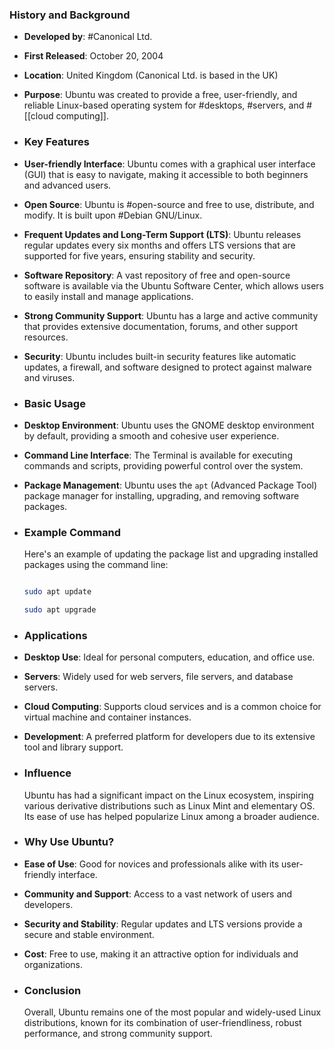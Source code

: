 ### **History and Background**
- **Developed by**: #Canonical Ltd.
- **First Released**: October 20, 2004
- **Location**: United Kingdom (Canonical Ltd. is based in the UK)
- **Purpose**: Ubuntu was created to provide a free, user-friendly, and reliable Linux-based operating system for #desktops, #servers, and #[[cloud computing]].
- ### **Key Features**
- **User-friendly Interface**: Ubuntu comes with a graphical user interface (GUI) that is easy to navigate, making it accessible to both beginners and advanced users.
- **Open Source**: Ubuntu is #open-source and free to use, distribute, and modify. It is built upon #Debian GNU/Linux.
- **Frequent Updates and Long-Term Support (LTS)**: Ubuntu releases regular updates every six months and offers LTS versions that are supported for five years, ensuring stability and security.
- **Software Repository**: A vast repository of free and open-source software is available via the Ubuntu Software Center, which allows users to easily install and manage applications.
- **Strong Community Support**: Ubuntu has a large and active community that provides extensive documentation, forums, and other support resources.
- **Security**: Ubuntu includes built-in security features like automatic updates, a firewall, and software designed to protect against malware and viruses.
- ### **Basic Usage**
- **Desktop Environment**: Ubuntu uses the GNOME desktop environment by default, providing a smooth and cohesive user experience.
- **Command Line Interface**: The Terminal is available for executing commands and scripts, providing powerful control over the system.
- **Package Management**: Ubuntu uses the `apt` (Advanced Package Tool) package manager for installing, upgrading, and removing software packages.
- ### **Example Command**
  
  Here's an example of updating the package list and upgrading installed packages using the command line:
  
  ```bash
  
  sudo apt update
  
  sudo apt upgrade
  
  ```
- ### **Applications**
- **Desktop Use**: Ideal for personal computers, education, and office use.
- **Servers**: Widely used for web servers, file servers, and database servers.
- **Cloud Computing**: Supports cloud services and is a common choice for virtual machine and container instances.
- **Development**: A preferred platform for developers due to its extensive tool and library support.
- ### **Influence**
  
  Ubuntu has had a significant impact on the Linux ecosystem, inspiring various derivative distributions such as Linux Mint and elementary OS. Its ease of use has helped popularize Linux among a broader audience.
- ### **Why Use Ubuntu?**
- **Ease of Use**: Good for novices and professionals alike with its user-friendly interface.
- **Community and Support**: Access to a vast network of users and developers.
- **Security and Stability**: Regular updates and LTS versions provide a secure and stable environment.
- **Cost**: Free to use, making it an attractive option for individuals and organizations.
- ### **Conclusion**
  
  Overall, Ubuntu remains one of the most popular and widely-used Linux distributions, known for its combination of user-friendliness, robust performance, and strong community support.